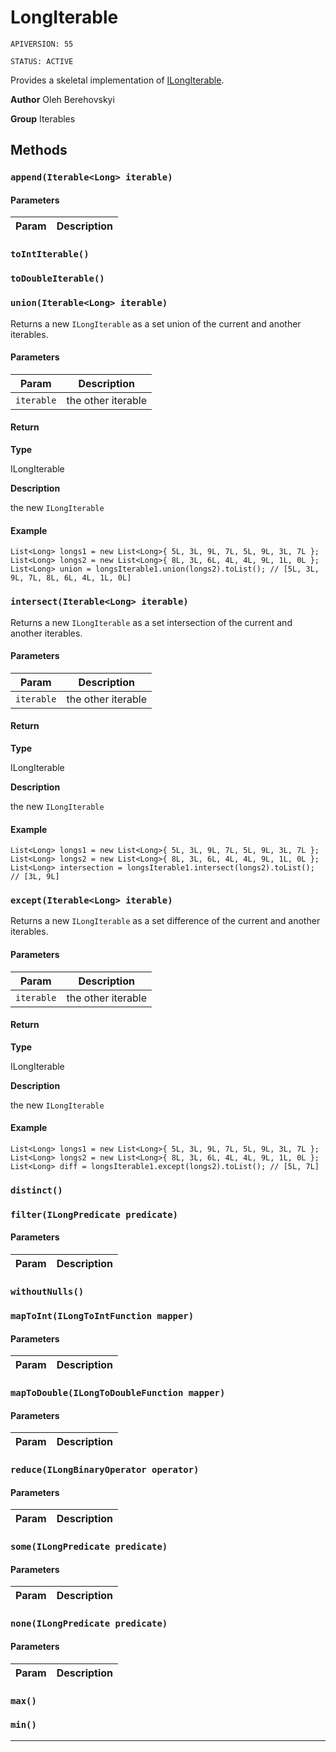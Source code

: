 # LongIterable

`APIVERSION: 55`

`STATUS: ACTIVE`

Provides a skeletal implementation of [ILongIterable](/docs/Iterables/ILongIterable.md).


**Author** Oleh Berehovskyi


**Group** Iterables

## Methods
### `append(Iterable<Long> iterable)`
#### Parameters
|Param|Description|
|---|---|

### `toIntIterable()`
### `toDoubleIterable()`
### `union(Iterable<Long> iterable)`

Returns a new `ILongIterable` as a set union of the current and another iterables.

#### Parameters
|Param|Description|
|---|---|
|`iterable`|the other iterable|

#### Return

**Type**

ILongIterable

**Description**

the new `ILongIterable`

#### Example
```apex
List<Long> longs1 = new List<Long>{ 5L, 3L, 9L, 7L, 5L, 9L, 3L, 7L };
List<Long> longs2 = new List<Long>{ 8L, 3L, 6L, 4L, 4L, 9L, 1L, 0L };
List<Long> union = longsIterable1.union(longs2).toList(); // [5L, 3L, 9L, 7L, 8L, 6L, 4L, 1L, 0L]
```

### `intersect(Iterable<Long> iterable)`

Returns a new `ILongIterable` as a set intersection of the current and another iterables.

#### Parameters
|Param|Description|
|---|---|
|`iterable`|the other iterable|

#### Return

**Type**

ILongIterable

**Description**

the new `ILongIterable`

#### Example
```apex
List<Long> longs1 = new List<Long>{ 5L, 3L, 9L, 7L, 5L, 9L, 3L, 7L };
List<Long> longs2 = new List<Long>{ 8L, 3L, 6L, 4L, 4L, 9L, 1L, 0L };
List<Long> intersection = longsIterable1.intersect(longs2).toList(); // [3L, 9L]
```

### `except(Iterable<Long> iterable)`

Returns a new `ILongIterable` as a set difference of the current and another iterables.

#### Parameters
|Param|Description|
|---|---|
|`iterable`|the other iterable|

#### Return

**Type**

ILongIterable

**Description**

the new `ILongIterable`

#### Example
```apex
List<Long> longs1 = new List<Long>{ 5L, 3L, 9L, 7L, 5L, 9L, 3L, 7L };
List<Long> longs2 = new List<Long>{ 8L, 3L, 6L, 4L, 4L, 9L, 1L, 0L };
List<Long> diff = longsIterable1.except(longs2).toList(); // [5L, 7L]
```

### `distinct()`
### `filter(ILongPredicate predicate)`
#### Parameters
|Param|Description|
|---|---|

### `withoutNulls()`
### `mapToInt(ILongToIntFunction mapper)`
#### Parameters
|Param|Description|
|---|---|

### `mapToDouble(ILongToDoubleFunction mapper)`
#### Parameters
|Param|Description|
|---|---|

### `reduce(ILongBinaryOperator operator)`
#### Parameters
|Param|Description|
|---|---|

### `some(ILongPredicate predicate)`
#### Parameters
|Param|Description|
|---|---|

### `none(ILongPredicate predicate)`
#### Parameters
|Param|Description|
|---|---|

### `max()`
### `min()`
---

